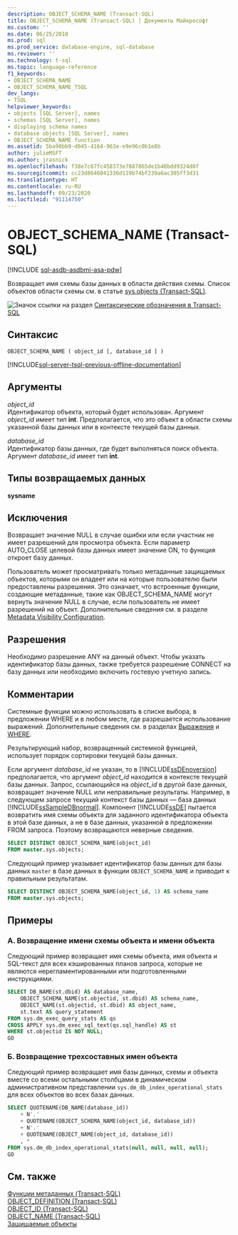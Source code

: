 ```yaml
---
description: OBJECT_SCHEMA_NAME (Transact-SQL)
title: OBJECT_SCHEMA_NAME (Transact-SQL) | Документы Майкрософт
ms.custom: ''
ms.date: 06/25/2018
ms.prod: sql
ms.prod_service: database-engine, sql-database
ms.reviewer: ''
ms.technology: t-sql
ms.topic: language-reference
f1_keywords:
- OBJECT_SCHEMA_NAME
- OBJECT_SCHEMA_NAME_TSQL
dev_langs:
- TSQL
helpviewer_keywords:
- objects [SQL Server], names
- schemas [SQL Server], names
- displaying schema names
- database objects [SQL Server], names
- OBJECT_SCHEMA_NAME function
ms.assetid: 5ba90bb9-d045-4164-963e-e9e96c0b1e8b
author: julieMSFT
ms.author: jrasnick
ms.openlocfilehash: f38e7c67fc458373e7887865de1b48bdd9324d0f
ms.sourcegitcommit: cc23d8646041336d119b74bf239a6ac305ff3d31
ms.translationtype: HT
ms.contentlocale: ru-RU
ms.lasthandoff: 09/23/2020
ms.locfileid: "91114750"
---
```

# <a name="object_schema_name-transact-sql"></a>OBJECT_SCHEMA_NAME (Transact-SQL)
[!INCLUDE [sql-asdb-asdbmi-asa-pdw](../../includes/applies-to-version/sql-asdb-asdbmi-asa.md)]

  Возвращает имя схемы базы данных в области действия схемы. Список объектов области схемы см. в статье [sys.objects (Transact-SQL)](../../relational-databases/system-catalog-views/sys-objects-transact-sql.md).  
  
 ![Значок ссылки на раздел](../../database-engine/configure-windows/media/topic-link.gif "Значок ссылки на раздел") [Синтаксические обозначения в Transact-SQL](../../t-sql/language-elements/transact-sql-syntax-conventions-transact-sql.md)  
  
## <a name="syntax"></a>Синтаксис  
  
```syntaxsql
OBJECT_SCHEMA_NAME ( object_id [, database_id ] )  
```  
  
[!INCLUDE[sql-server-tsql-previous-offline-documentation](../../includes/sql-server-tsql-previous-offline-documentation.md)]

## <a name="arguments"></a>Аргументы
 *object_id*  
 Идентификатор объекта, который будет использован. Аргумент *object_id* имеет тип **int**. Предполагается, что это объект в области схемы указанной базы данных или в контексте текущей базы данных.  
  
 *database_id*  
 Идентификатор базы данных, где будет выполняться поиск объекта. Аргумент *database_id* имеет тип **int**.  
  
## <a name="return-types"></a>Типы возвращаемых данных  
 **sysname**  
  
## <a name="exceptions"></a>Исключения  
 Возвращает значение NULL в случае ошибки или если участник не имеет разрешений для просмотра объекта. Если параметр AUTO_CLOSE целевой базы данных имеет значение ON, то функция откроет базу данных.  
  
 Пользователь может просматривать только метаданные защищаемых объектов, которыми он владеет или на которые пользователю были предоставлены разрешения. Это означает, что встроенные функции, создающие метаданные, такие как OBJECT_SCHEMA_NAME могут вернуть значение NULL в случае, если пользователь не имеет разрешений на объект. Дополнительные сведения см. в разделе [Metadata Visibility Configuration](../../relational-databases/security/metadata-visibility-configuration.md).  
  
## <a name="permissions"></a>Разрешения  
 Необходимо разрешение ANY на данный объект. Чтобы указать идентификатор базы данных, также требуется разрешение CONNECT на базу данных или необходимо включить гостевую учетную запись.  
  
## <a name="remarks"></a>Комментарии  
 Системные функции можно использовать в списке выбора, в предложении WHERE и в любом месте, где разрешается использование выражений. Дополнительные сведения см. в разделах [Выражения](../../t-sql/language-elements/expressions-transact-sql.md) и [WHERE](../../t-sql/queries/where-transact-sql.md).  
  
 Результирующий набор, возвращенный системной функцией, использует порядок сортировки текущей базы данных.  
  
 Если аргумент *database_id* не указан, то в [!INCLUDE[ssDEnoversion](../../includes/ssdenoversion-md.md)] предполагается, что аргумент *object_id* находится в контексте текущей базы данных. Запрос, ссылающийся на *object_id* в другой базе данных, возвращает значение NULL или неправильные результаты. Например, в следующем запросе текущий контекст базы данных — база данных [!INCLUDE[ssSampleDBnormal](../../includes/sssampledbnormal-md.md)]. Компонент [!INCLUDE[ssDE](../../includes/ssde-md.md)] пытается возвратить имя схемы объекта для заданного идентификатора объекта в этой базе данных, а не в базе данных, указанной в предложении FROM запроса. Поэтому возвращаются неверные сведения.  
  
```sql
SELECT DISTINCT OBJECT_SCHEMA_NAME(object_id)  
FROM master.sys.objects;  
```  
  
 Следующий пример указывает идентификатор базы данных для базы данных `master` в базе данных в функции `OBJECT_SCHEMA_NAME` и приводит к правильным результатам.  
  
```sql
SELECT DISTINCT OBJECT_SCHEMA_NAME(object_id, 1) AS schema_name  
FROM master.sys.objects;   
```  
  
## <a name="examples"></a>Примеры  
  
### <a name="a-returning-the-object-schema-name-and-object-name"></a>A. Возвращение имени схемы объекта и имени объекта  
 Следующий пример возвращает имя схемы объекта, имя объекта и SQL-текст для всех кэшированных планов запроса, которые не являются нерегламентированными или подготовленными инструкциями.  
  
```sql
SELECT DB_NAME(st.dbid) AS database_name,   
    OBJECT_SCHEMA_NAME(st.objectid, st.dbid) AS schema_name,  
    OBJECT_NAME(st.objectid, st.dbid) AS object_name,   
    st.text AS query_statement  
FROM sys.dm_exec_query_stats AS qs  
CROSS APPLY sys.dm_exec_sql_text(qs.sql_handle) AS st  
WHERE st.objectid IS NOT NULL;  
GO  
```  
  
### <a name="b-returning-three-part-object-names"></a>Б. Возвращение трехсоставных имен объекта  
 Следующий пример возвращает имя базы данных, схемы и объекта вместе со всеми остальными столбцами в динамическом административном представлении `sys.dm_db_index_operational_stats` для всех объектов во всех базах данных.  
  
```sql
SELECT QUOTENAME(DB_NAME(database_id))   
    + N'.'   
    + QUOTENAME(OBJECT_SCHEMA_NAME(object_id, database_id))   
    + N'.'   
    + QUOTENAME(OBJECT_NAME(object_id, database_id))  
    , *   
FROM sys.dm_db_index_operational_stats(null, null, null, null);  
GO  
```  
  
## <a name="see-also"></a>См. также  
 [Функции метаданных (Transact-SQL)](../../t-sql/functions/metadata-functions-transact-sql.md)   
 [OBJECT_DEFINITION (Transact-SQL)](../../t-sql/functions/object-definition-transact-sql.md)   
 [OBJECT_ID (Transact-SQL)](../../t-sql/functions/object-id-transact-sql.md)   
 [OBJECT_NAME (Transact-SQL)](../../t-sql/functions/object-name-transact-sql.md)   
 [Защищаемые объекты](../../relational-databases/security/securables.md)
